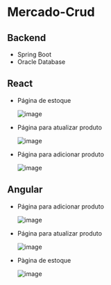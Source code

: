 # Mercado-Crud
<h2>Backend</h2>

 - Spring Boot
 - Oracle Database


<h2>React</h2>

 - Página de estoque
 
   ![image](https://github.com/ErickSolon/Mercado-Crud/assets/72041638/2b5ac42c-a257-4d58-a16c-040413af35b9)

 - Página para atualizar produto
   
    ![image](https://github.com/ErickSolon/Mercado-Crud/assets/72041638/001e5160-f5c9-4373-b0f1-52548adc9857)

 - Página para adicionar produto
   
    ![image](https://github.com/ErickSolon/Mercado-Crud/assets/72041638/037978af-2f0f-4a41-9c78-65e36216af12)
    
<h2>Angular</h2>

 - Página para adicionar produto
   
    ![image](https://github.com/ErickSolon/Mercado-Crud/assets/72041638/19c55024-0e93-4465-956e-4dfecb4ecfc2)

 - Página para atualizar produto
   
    ![image](https://github.com/ErickSolon/Mercado-Crud/assets/72041638/d21f817d-577a-455e-b4a1-2ff6832400df)

 - Pàgina de estoque
   
   ![image](https://github.com/ErickSolon/Mercado-Crud/assets/72041638/29968bbb-fef9-46f3-8c93-dbc7a1b88581)






